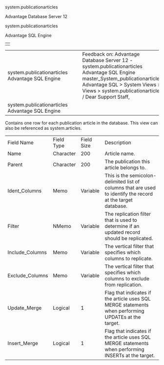 system.publicationarticles




Advantage Database Server 12  

system.publicationarticles

Advantage SQL Engine

|  |
| --- |
|  |

|  |  |  |  |  |
| --- | --- | --- | --- | --- |
| system.publicationarticles  Advantage SQL Engine |  |  | Feedback on: Advantage Database Server 12 - system.publicationarticles Advantage SQL Engine master\_System\_publicationarticles Advantage SQL > System Views > Views > system.publicationarticles / Dear Support Staff, |  |
| system.publicationarticles  Advantage SQL Engine |  |  |  |  |

Contains one row for each publication article in the database. This view can also be referenced as system.articles.

|  |  |  |  |
| --- | --- | --- | --- |
| Field Name | Field Type | Field Size | Description |
| Name | Character | 200 | Article name. |
| Parent | Character | 200 | The publication this article belongs to. |
| Ident\_Columns | Memo | Variable | This is the semicolon-delimited list of columns that are used to identify the record at the target database. |
| Filter | NMemo | Variable | The replication filter that is used to determine if an updated record should be replicated. |
| Include\_Columns | Memo | Variable | The vertical filter that specifies which columns to replicate. |
| Exclude\_Columns | Memo | Variable | The vertical filter that specifies which columns to exclude from replication. |
| Update\_Merge | Logical | 1 | Flag that indicates if the article uses SQL MERGE statements when performing UPDATEs at the target. |
| Insert\_Merge | Logical | 1 | Flag that indicates if the article uses SQL MERGE statements when performing INSERTs at the target. |